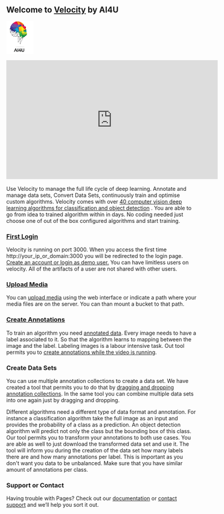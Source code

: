 ## Welcome to [Velocity](http://www.velocity.lu/) by AI4U

![Image](assets/ForWhiteBackgroundsm.png)



<iframe width="560" height="315" src="https://www.youtube.com/embed/hqdWCp-fFNY" frameborder="0" allow="accelerometer; autoplay; encrypted-media; gyroscope; picture-in-picture" allowfullscreen></iframe>

Use Velocity to manage the full life cycle of deep learning. Annotate and manage data sets, Convert Data Sets, continuously train and optimise custom algorithms. 
Velocity comes with over [40 computer vision deep learning algorithms for classification and object detection](implemented_algorithms.md)  . You are able to go from idea to trained algorithm within in days. No coding needed just
choose one of out of the box configured algorithms and start training.

### [First Login](FIRTSRUN.md) 
Velocity is running on port 3000. When you access the first time http://your_ip_or_domain:3000  you will be redirected to the login page. 
[Create an account or login as demo user.](FIRTSRUN.md) 
You can have limitless users on velocity. All of the artifacts of a user are not shared with other users. 
### [Upload Media](MEDIA.md) 
 
You can [upload media](MEDIA.md)  using the web interface or indicate a path where your media files are on the server. 
You can than mount a bucket to that path.

### [Create Annotations](annotations.md) 
To train an algorithm you need [annotated data](annotations.md). Every image needs to have a label associated to it. So that the algorithm learns to mapping between the image and the label. Labeling images is a labour intensive task.
Out tool permits you to [create annotations while the video is running](annotations.md). 



### Create Data Sets
You can use multiple annotation collections to create a data set. We have created a tool that permits you to do that by [dragging and dropping annotation collections](datasets.md). In the same tool you can 
combine multiple data sets into one again just by dragging and dropping.

Different algorithms need a different type of data format and annotation. For instance a classification algorithm take the full image as an input and provides the probability of a class as a prediction.
An object detection algorithm will predict not only the class but the bounding box of this class. Our tool permits you to transform your annotations to both use cases.
You are able as well to just download the transformed data set and use it. The tool will inform you during the creation of the data set how many labels there are and how many annotations per label.
This is important as you don't want you data to be unbalanced. Make sure that you have similar amount of annotations per class.


### Support or Contact

Having trouble with Pages? Check out our [documentation](https://help.github.com/categories/github-pages-basics/) or [contact support](https://github.com/contact) and we’ll help you sort it out.
